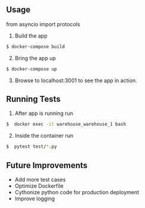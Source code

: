 ## Usage

from asyncio import protocols


1. Build the app

```bash
$ docker-compose build
```

2. Bring the app up
```bash
$ docker-compose up
```

3. Browse to localhost:3001 to see the app in action.

## Running Tests
1. After app is running run
```bash
$  docker exec -it warehouse_warehouse_1 bash
```

2. Inside the container run
```bash
$  pytest test/*.py
```

## Future Improvements
- Add more test cases
- Optimize Dockerfile
- Cythonize python code for production deployment
- Improve logging

